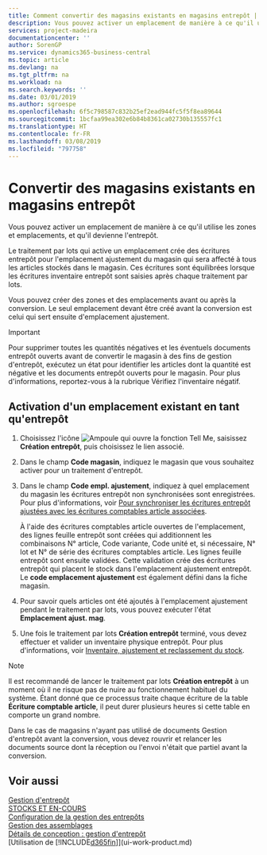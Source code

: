 ```yaml
---
title: Comment convertir des magasins existants en magasins entrepôt | Microsoft Docs
description: Vous pouvez activer un emplacement de manière à ce qu'il utilise les zones et emplacements, et qu'il devienne l'entrepôt.
services: project-madeira
documentationcenter: ''
author: SorenGP
ms.service: dynamics365-business-central
ms.topic: article
ms.devlang: na
ms.tgt_pltfrm: na
ms.workload: na
ms.search.keywords: ''
ms.date: 03/01/2019
ms.author: sgroespe
ms.openlocfilehash: 6f5c798587c832b25ef2ead944fc5f5f8ea89644
ms.sourcegitcommit: 1bcfaa99ea302e6b84b8361ca02730b135557fc1
ms.translationtype: HT
ms.contentlocale: fr-FR
ms.lasthandoff: 03/08/2019
ms.locfileid: "797758"
---
```

# <a name="convert-existing-locations-to-warehouse-locations"></a>Convertir des magasins existants en magasins entrepôt
Vous pouvez activer un emplacement de manière à ce qu'il utilise les zones et emplacements, et qu'il devienne l'entrepôt.  

Le traitement par lots qui active un emplacement crée des écritures entrepôt pour l'emplacement ajustement du magasin qui sera affecté à tous les articles stockés dans le magasin. Ces écritures sont équilibrées lorsque les écritures inventaire entrepôt sont saisies après chaque traitement par lots.  

Vous pouvez créer des zones et des emplacements avant ou après la conversion. Le seul emplacement devant être créé avant la conversion est celui qui sert ensuite d'emplacement ajustement.  

> [!IMPORTANT]  
>  Pour supprimer toutes les quantités négatives et les éventuels documents entrepôt ouverts avant de convertir le magasin à des fins de gestion d'entrepôt, exécutez un état pour identifier les articles dont la quantité est négative et les documents entrepôt ouverts pour le magasin. Pour plus d'informations, reportez\-vous à la rubrique Vérifiez l'inventaire négatif.  

## <a name="to-enable-an-existing-location-to-operate-as-a-warehouse-location"></a>Activation d'un emplacement existant en tant qu'entrepôt  
1.  Choisissez l'icône ![Ampoule qui ouvre la fonction Tell Me](media/ui-search/search_small.png "Dites-moi ce que vous voulez faire"), saisissez **Création entrepôt**, puis choisissez le lien associé.  
2.  Dans le champ **Code magasin**, indiquez le magasin que vous souhaitez activer pour un traitement d'entrepôt.  
3.  Dans le champ **Code empl. ajustement**, indiquez à quel emplacement du magasin les écritures entrepôt non synchronisées sont enregistrées. Pour plus d'informations, voir [Pour synchroniser les écritures entrepôt ajustées avec les écritures comptables article associées](inventory-how-count-adjust-reclassify.md#to-synchronize-the-adjusted-warehouse-entries-with-the-related-item-ledger-entries).  

    À l'aide des écritures comptables article ouvertes de l'emplacement, des lignes feuille entrepôt sont créées qui additionnent les combinaisons N° article, Code variante, Code unité et, si nécessaire, N° lot et N° de série des écritures comptables article. Les lignes feuille entrepôt sont ensuite validées. Cette validation crée des écritures entrepôt qui placent le stock dans l'emplacement ajustement entrepôt. Le **code emplacement ajustement** est également défini dans la fiche magasin.  

4.  Pour savoir quels articles ont été ajoutés à l'emplacement ajustement pendant le traitement par lots, vous pouvez exécuter l'état **Emplacement ajust. mag**.  
5.  Une fois le traitement par lots **Création entrepôt** terminé, vous devez effectuer et valider un inventaire physique entrepôt. Pour plus d'informations, voir [Inventaire, ajustement et reclassement du stock](inventory-how-count-adjust-reclassify.md).  

> [!NOTE]  
>  Il est recommandé de lancer le traitement par lots **Création entrepôt** à un moment où il ne risque pas de nuire au fonctionnement habituel du système. Étant donné que ce processus traite chaque écriture de la table **Écriture comptable article**, il peut durer plusieurs heures si cette table en comporte un grand nombre.  

 Dans le cas de magasins n'ayant pas utilisé de documents Gestion d'entrepôt avant la conversion, vous devez rouvrir et relancer les documents source dont la réception ou l'envoi n'était que partiel avant la conversion.  

## <a name="see-also"></a>Voir aussi  
[Gestion d'entrepôt](warehouse-manage-warehouse.md)  
[STOCKS ET EN-COURS](inventory-manage-inventory.md)  
[Configuration de la gestion des entrepôts](warehouse-setup-warehouse.md)     
[Gestion des assemblages](assembly-assemble-items.md)    
[Détails de conception : gestion d'entrepôt](design-details-warehouse-management.md)  
[Utilisation de [!INCLUDE[d365fin](includes/d365fin_md.md)]](ui-work-product.md)
